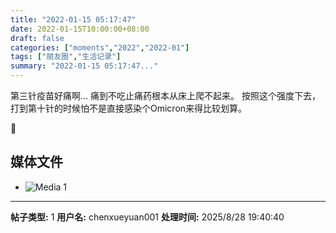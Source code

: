```yaml
---
title: "2022-01-15 05:17:47"
date: 2022-01-15T10:00:00+08:00
draft: false
categories: ["moments","2022","2022-01"]
tags: ["朋友圈","生活记录"]
summary: "2022-01-15 05:17:47..."
---
```


第三针疫苗好痛啊…
痛到不吃止痛药根本从床上爬不起来。
按照这个强度下去，打到第十针的时候怕不是直接感染个Omicron来得比较划算。

🤒

## 媒体文件

- ![Media 1](/Moments/photos/2022-01-15/202201150517470.jpg)

---

**帖子类型:** 1
**用户名:** chenxueyuan001
**处理时间:** 2025/8/28 19:40:40